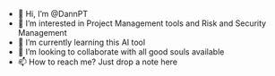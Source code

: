 - 👋 Hi, I’m @DannPT
- 👀 I’m interested in Project Management tools and Risk and Security Management 
- 🌱 I’m currently learning this AI tool 
- 💞️ I’m looking to collaborate with all good souls available 
- 📫 How to reach me? Just drop a note here 

<!---
DannPT/DannPT is a ✨ special ✨ repository because its `README.md` (this file) appears on your GitHub profile.
You can click the Preview link to take a look at your changes.
--->
